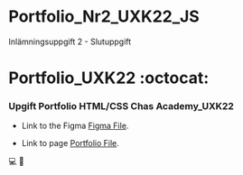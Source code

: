 # Portfolio_Nr2_UXK22_JS
Inlämningsuppgift 2 - Slutuppgift
# Portfolio_UXK22 :octocat:
### Upgift Portfolio HTML/CSS Chas Academy_UXK22

* Link to the Figma [Figma File](https://www.figma.com/file/eGCPqwUPGzpt74gGohwX2K/Lolita-Druzinina-Portfolio_2?node-id=0%3A1&t=i5jqVZJqLWJ6sBe8-1).

* Link to page  [Portfolio File](https://lolitadruzinina.github.io/Portfolio_Nr2_UXK22_JS/).


:computer: :iphone:
